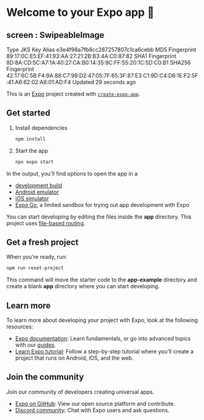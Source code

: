 # Welcome to your Expo app 👋

## screen : SwipeableImage


Type                JKS
Key Alias           e3e4f98a7fb8cc287257807c1ca6cebb
MD5 Fingerprint     89:17:0C:E5:EF:41:93:AA:27:21:2B:B3:4A:C0:87:82
SHA1 Fingerprint    8D:8A:CD:5C:A7:1A:40:27:CA:B0:14:35:9C:FF:55:20:1C:5D:C0:B1
SHA256 Fingerprint  42:17:6C:5B:F4:9A:88:C7:99:D2:47:05:7F:65:3F:87:E3:C1:9D:C4:D6:1E:F2:5F:41:A6:62:02:A8:01:AD:F4
Updated             29 seconds ago

This is an [Expo](https://expo.dev) project created with [`create-expo-app`](https://www.npmjs.com/package/create-expo-app).

## Get started

1. Install dependencies

   ```bash
   npm install
   ```

2. Start the app

   ```bash
   npx expo start
   ```

In the output, you'll find options to open the app in a

- [development build](https://docs.expo.dev/develop/development-builds/introduction/)
- [Android emulator](https://docs.expo.dev/workflow/android-studio-emulator/)
- [iOS simulator](https://docs.expo.dev/workflow/ios-simulator/)
- [Expo Go](https://expo.dev/go), a limited sandbox for trying out app development with Expo

You can start developing by editing the files inside the **app** directory. This project uses [file-based routing](https://docs.expo.dev/router/introduction).

## Get a fresh project

When you're ready, run:

```bash
npm run reset-project
```

This command will move the starter code to the **app-example** directory and create a blank **app** directory where you can start developing.

## Learn more

To learn more about developing your project with Expo, look at the following resources:

- [Expo documentation](https://docs.expo.dev/): Learn fundamentals, or go into advanced topics with our [guides](https://docs.expo.dev/guides).
- [Learn Expo tutorial](https://docs.expo.dev/tutorial/introduction/): Follow a step-by-step tutorial where you'll create a project that runs on Android, iOS, and the web.

## Join the community

Join our community of developers creating universal apps.

- [Expo on GitHub](https://github.com/expo/expo): View our open source platform and contribute.
- [Discord community](https://chat.expo.dev): Chat with Expo users and ask questions.
